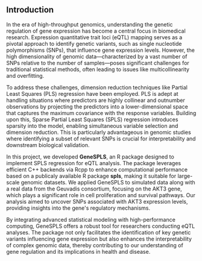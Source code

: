 ## Introduction

In the era of high-throughput genomics, understanding the genetic regulation of gene expression has become a central focus in biomedical research. Expression quantitative trait loci (eQTL) mapping serves as a pivotal approach to identify genetic variants, such as single nucleotide polymorphisms (SNPs), that influence gene expression levels. However, the high dimensionality of genomic data—characterized by a vast number of SNPs relative to the number of samples—poses significant challenges for traditional statistical methods, often leading to issues like multicollinearity and overfitting.

To address these challenges, dimension reduction techniques like Partial Least Squares (PLS) regression have been employed. PLS is adept at handling situations where predictors are highly collinear and outnumber observations by projecting the predictors into a lower-dimensional space that captures the maximum covariance with the response variables. Building upon this, Sparse Partial Least Squares (SPLS) regression introduces sparsity into the model, enabling simultaneous variable selection and dimension reduction. This is particularly advantageous in genomic studies where identifying a subset of relevant SNPs is crucial for interpretability and downstream biological validation.

In this project, we developed **GeneSPLS**, an R package designed to implement SPLS regression for eQTL analysis. The package leverages efficient C++ backends via Rcpp to enhance computational performance based on a publicaly available R package **spls**, making it suitable for large-scale genomic datasets. We applied GeneSPLS to simulated data along with a real data from the Geuvadis consortium, focusing on the AKT3 gene, which plays a significant role in cell proliferation and survival pathways. Our analysis aimed to uncover SNPs associated with AKT3 expression levels, providing insights into the gene's regulatory mechanisms.

By integrating advanced statistical modeling with high-performance computing, GeneSPLS offers a robust tool for researchers conducting eQTL analyses. The package not only facilitates the identification of key genetic variants influencing gene expression but also enhances the interpretability of complex genomic data, thereby contributing to our understanding of gene regulation and its implications in health and disease.
